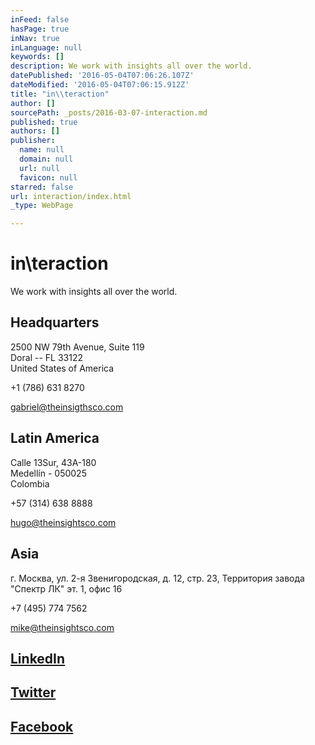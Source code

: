 ```yaml
---
inFeed: false
hasPage: true
inNav: true
inLanguage: null
keywords: []
description: We work with insights all over the world.
datePublished: '2016-05-04T07:06:26.107Z'
dateModified: '2016-05-04T07:06:15.912Z'
title: "in\\teraction"
author: []
sourcePath: _posts/2016-03-07-interaction.md
published: true
authors: []
publisher:
  name: null
  domain: null
  url: null
  favicon: null
starred: false
url: interaction/index.html
_type: WebPage

---
```

# in\\teraction

We work with insights all over the world.

## Headquarters

2500 NW 79th Avenue, Suite 119  
Doral -- FL 33122  
United States of America

+1 (786) 631 8270

gabriel@theinsigthsco.com

## Latin America

Calle 13Sur, 43A-180  
Medellín - 050025  
Colombia

+57 (314) 638 8888

hugo@theinsightsco.com

## Asia

г. Москва, ул. 2-я Звенигородская, д. 12, стр. 23, Территория завода "Спектр ЛК" эт. 1, офис 16

+7 (495) 774 7562

mike@theinsightsco.com

## [LinkedIn][0]

## [Twitter][1]

## [Facebook][2]

[0]: http://goo.gl/jJkvd6
[1]: http://twitter.com/ethnovate
[2]: http://www.facebook.com/ethnovate